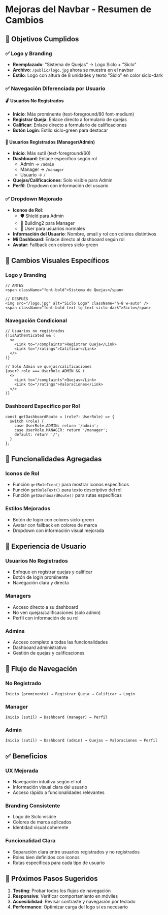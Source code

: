 # Mejoras del Navbar - Resumen de Cambios

## 🎯 **Objetivos Cumplidos**

### ✅ **Logo y Branding**
- **Reemplazado**: "Sistema de Quejas" → Logo Siclo + "Siclo"
- **Archivo**: `/public/logo.jpg` ahora se muestra en el navbar
- **Estilo**: Logo con altura de 8 unidades y texto "Siclo" en color siclo-dark

### ✅ **Navegación Diferenciada por Usuario**

#### 🔓 **Usuarios No Registrados**
- **Inicio**: Más prominente (text-foreground/80 font-medium)
- **Registrar Queja**: Enlace directo a formulario de quejas
- **Calificar**: Enlace directo a formulario de calificaciones
- **Botón Login**: Estilo siclo-green para destacar

#### 🔐 **Usuarios Registrados (Manager/Admin)**
- **Inicio**: Más sutil (text-foreground/60)
- **Dashboard**: Enlace específico según rol
  - Admin → `/admin`
  - Manager → `/manager`
  - Usuario → `/`
- **Quejas/Calificaciones**: Solo visible para Admin
- **Perfil**: Dropdown con información del usuario

### ✅ **Dropdown Mejorado**
- **Iconos de Rol**: 
  - 🛡️ Shield para Admin
  - 🏢 Building2 para Manager
  - 👤 User para usuarios normales
- **Información del Usuario**: Nombre, email y rol con colores distintivos
- **Mi Dashboard**: Enlace directo al dashboard según rol
- **Avatar**: Fallback con colores siclo-green

## 🎨 **Cambios Visuales Específicos**

### **Logo y Branding**
```tsx
// ANTES
<span className="font-bold">Sistema de Quejas</span>

// DESPUÉS
<img src="/logo.jpg" alt="Siclo Logo" className="h-8 w-auto" />
<span className="font-bold text-lg text-siclo-dark">Siclo</span>
```

### **Navegación Condicional**
```tsx
// Usuarios no registrados
{!isAuthenticated && (
  <>
    <Link to="/complaints">Registrar Queja</Link>
    <Link to="/ratings">Calificar</Link>
  </>
)}

// Solo Admin ve quejas/calificaciones
{user?.role === UserRole.ADMIN && (
  <>
    <Link to="/complaints">Quejas</Link>
    <Link to="/ratings">Valoraciones</Link>
  </>
)}
```

### **Dashboard Específico por Rol**
```tsx
const getDashboardRoute = (role?: UserRole) => {
  switch (role) {
    case UserRole.ADMIN: return '/admin';
    case UserRole.MANAGER: return '/manager';
    default: return '/';
  }
};
```

## 🔧 **Funcionalidades Agregadas**

### **Iconos de Rol**
- Función `getRoleIcon()` para mostrar iconos específicos
- Función `getRoleText()` para texto descriptivo del rol
- Función `getDashboardRoute()` para rutas específicas

### **Estilos Mejorados**
- Botón de login con colores siclo-green
- Avatar con fallback en colores de marca
- Dropdown con información visual mejorada

## 📱 **Experiencia de Usuario**

### **Usuarios No Registrados**
- Enfoque en registrar quejas y calificar
- Botón de login prominente
- Navegación clara y directa

### **Managers**
- Acceso directo a su dashboard
- No ven quejas/calificaciones (solo admin)
- Perfil con información de su rol

### **Admins**
- Acceso completo a todas las funcionalidades
- Dashboard administrativo
- Gestión de quejas y calificaciones

## 🎯 **Flujo de Navegación**

### **No Registrado**
```
Inicio (prominente) → Registrar Queja → Calificar → Login
```

### **Manager**
```
Inicio (sutil) → Dashboard (manager) → Perfil
```

### **Admin**
```
Inicio (sutil) → Dashboard (admin) → Quejas → Valoraciones → Perfil
```

## ✅ **Beneficios**

### **UX Mejorada**
- Navegación intuitiva según el rol
- Información visual clara del usuario
- Acceso rápido a funcionalidades relevantes

### **Branding Consistente**
- Logo de Siclo visible
- Colores de marca aplicados
- Identidad visual coherente

### **Funcionalidad Clara**
- Separación clara entre usuarios registrados y no registrados
- Roles bien definidos con iconos
- Rutas específicas para cada tipo de usuario

## 🔮 **Próximos Pasos Sugeridos**

1. **Testing**: Probar todos los flujos de navegación
2. **Responsive**: Verificar comportamiento en móviles
3. **Accesibilidad**: Revisar contraste y navegación por teclado
4. **Performance**: Optimizar carga del logo si es necesario 